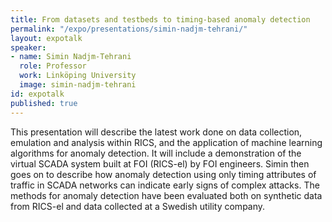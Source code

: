 ```yaml
---
title: From datasets and testbeds to timing-based anomaly detection
permalink: "/expo/presentations/simin-nadjm-tehrani/"
layout: expotalk
speaker:
- name: Simin Nadjm-Tehrani
  role: Professor
  work: Linköping University
  image: simin-nadjm-tehrani
id: expotalk
published: true
---
```


This presentation will describe the latest work done on data collection, emulation and analysis within RICS, and the application of machine learning algorithms for anomaly detection. It will include a demonstration of the virtual SCADA system built at FOI (RICS-el) by FOI engineers. Simin then goes on to describe how anomaly detection using only timing attributes of traffic in SCADA networks can indicate early signs of complex attacks. The methods for anomaly detection have been evaluated both on synthetic data from RICS-el and data collected at a Swedish utility company.